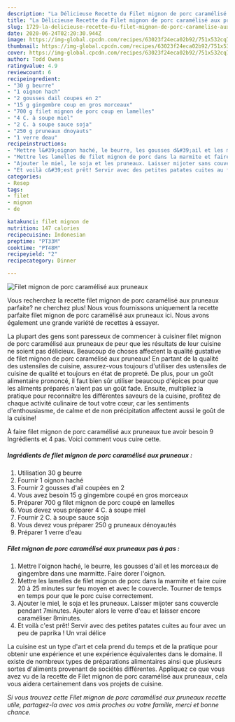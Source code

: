 ```yaml
---
description: "La Délicieuse Recette du Filet mignon de porc caramélisé aux pruneaux"
title: "La Délicieuse Recette du Filet mignon de porc caramélisé aux pruneaux"
slug: 1729-la-delicieuse-recette-du-filet-mignon-de-porc-caramelise-aux-pruneaux
date: 2020-06-24T02:20:30.944Z
image: https://img-global.cpcdn.com/recipes/63023f24eca02b92/751x532cq70/filet-mignon-de-porc-caramelise-aux-pruneaux-photo-principale-de-la-recette.jpg
thumbnail: https://img-global.cpcdn.com/recipes/63023f24eca02b92/751x532cq70/filet-mignon-de-porc-caramelise-aux-pruneaux-photo-principale-de-la-recette.jpg
cover: https://img-global.cpcdn.com/recipes/63023f24eca02b92/751x532cq70/filet-mignon-de-porc-caramelise-aux-pruneaux-photo-principale-de-la-recette.jpg
author: Todd Owens
ratingvalue: 4.9
reviewcount: 6
recipeingredient:
- "30 g beurre"
- "1 oignon hach"
- "2 gousses dail coupes en 2"
- "15 g gingembre coup en gros morceaux"
- "700 g filet mignon de porc coup en lamelles"
- "4 C. à soupe miel"
- "2 C. à soupe sauce soja"
- "250 g pruneaux dnoyauts"
- "1 verre deau"
recipeinstructions:
- "Mettre l&#39;oignon haché, le beurre, les gousses d&#39;ail et les morceaux de gingembre dans une marmitte. Faire dorer l&#39;oignon."
- "Mettre les lamelles de filet mignon de porc dans la marmite et faire cuire 20 à 25 minutes sur feu moyen et avec le couvercle. Tourner de temps en temps pour que le porc cuise correctement."
- "Ajouter le miel, le soja et les pruneaux. Laisser mijoter sans couvercle pendant 7minutes. Ajouter alors le verre d&#39;eau et laisser encore caraméliser 8minutes."
- "Et voilà c&#39;est prêt! Servir avec des petites patates cuites au four avec un peu de paprika ! Un vrai délice"
categories:
- Resep
tags:
- filet
- mignon
- de

katakunci: filet mignon de 
nutrition: 147 calories
recipecuisine: Indonesian
preptime: "PT33M"
cooktime: "PT48M"
recipeyield: "2"
recipecategory: Dinner

---
```



![Filet mignon de porc caramélisé aux pruneaux](https://img-global.cpcdn.com/recipes/63023f24eca02b92/751x532cq70/filet-mignon-de-porc-caramelise-aux-pruneaux-photo-principale-de-la-recette.jpg)

Vous recherchez la recette filet mignon de porc caramélisé aux pruneaux parfaite? ne cherchez plus! Nous vous fournissons uniquement la recette parfaite filet mignon de porc caramélisé aux pruneaux ici. Nous avons également une grande variété de recettes à essayer.

La plupart des gens sont paresseux de commencer à cuisiner filet mignon de porc caramélisé aux pruneaux de peur que les résultats de leur cuisine ne soient pas délicieux. Beaucoup de choses affectent la qualité gustative de filet mignon de porc caramélisé aux pruneaux! En partant de la qualité des ustensiles de cuisine, assurez-vous toujours d'utiliser des ustensiles de cuisine de qualité et toujours en état de propreté. De plus, pour un goût alimentaire prononcé, il faut bien sûr utiliser beaucoup d'épices pour que les aliments préparés n'aient pas un goût fade. Ensuite, multipliez la pratique pour reconnaître les différentes saveurs de la cuisine, profitez de chaque activité culinaire de tout votre cœur, car les sentiments d'enthousiasme, de calme et de non précipitation affectent aussi le goût de la cuisine!

<!--inarticleads1-->

À faire filet mignon de porc caramélisé aux pruneaux tue avoir besoin 9 Ingrédients et 4 pas. Voici comment vous cuire cette.

##### Ingrédients de filet mignon de porc caramélisé aux pruneaux :

1. Utilisation 30 g beurre
1. Fournir 1 oignon haché
1. Fournir 2 gousses d&#39;ail coupées en 2
1. Vous avez besoin 15 g gingembre coupé en gros morceaux
1. Préparer 700 g filet mignon de porc coupé en lamelles
1. Vous devez vous préparer 4 C. à soupe miel
1. Fournir 2 C. à soupe sauce soja
1. Vous devez vous préparer 250 g pruneaux dénoyautés
1. Préparer 1 verre d&#39;eau




<!--inarticleads2-->

##### Filet mignon de porc caramélisé aux pruneaux pas à pas :

1. Mettre l&#39;oignon haché, le beurre, les gousses d&#39;ail et les morceaux de gingembre dans une marmitte. Faire dorer l&#39;oignon.
1. Mettre les lamelles de filet mignon de porc dans la marmite et faire cuire 20 à 25 minutes sur feu moyen et avec le couvercle. Tourner de temps en temps pour que le porc cuise correctement.
1. Ajouter le miel, le soja et les pruneaux. Laisser mijoter sans couvercle pendant 7minutes. Ajouter alors le verre d&#39;eau et laisser encore caraméliser 8minutes.
1. Et voilà c&#39;est prêt! Servir avec des petites patates cuites au four avec un peu de paprika ! Un vrai délice




<!--inarticleads1-->

<p>
La cuisine est un type d'art et cela prend du temps et de la pratique pour obtenir une expérience et une expérience équivalentes dans le domaine. Il existe de nombreux types de préparations alimentaires ainsi que plusieurs sortes d'aliments provenant de sociétés différentes. Appliquez ce que vous avez vu de la recette de Filet mignon de porc caramélisé aux pruneaux, cela vous aidera certainement dans vos projets de cuisine.
</p>

<p>
<i>Si vous trouvez cette Filet mignon de porc caramélisé aux pruneaux recette utile, partagez-la avec vos amis proches ou votre famille, merci et bonne chance.</i>
</p>
